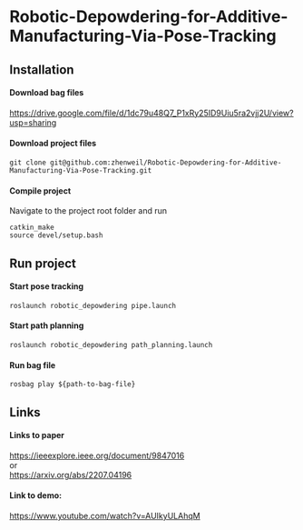 # Robotic-Depowdering-for-Additive-Manufacturing-Via-Pose-Tracking

## Installation
#### Download bag files
https://drive.google.com/file/d/1dc79u48Q7_P1xRy25ID9Uiu5ra2vjj2U/view?usp=sharing

#### Download project files
```
git clone git@github.com:zhenweil/Robotic-Depowdering-for-Additive-Manufacturing-Via-Pose-Tracking.git
```
#### Compile project
Navigate to the project root folder and run
```
catkin_make
source devel/setup.bash
```
## Run project
#### Start pose tracking
```
roslaunch robotic_depowdering pipe.launch
```
#### Start path planning
```
roslaunch robotic_depowdering path_planning.launch
```
#### Run bag file
```
rosbag play ${path-to-bag-file}
```
## Links
#### Links to paper
https://ieeexplore.ieee.org/document/9847016 <br />
or <br />
https://arxiv.org/abs/2207.04196

#### Link to demo:
https://www.youtube.com/watch?v=AUIkyULAhqM 
